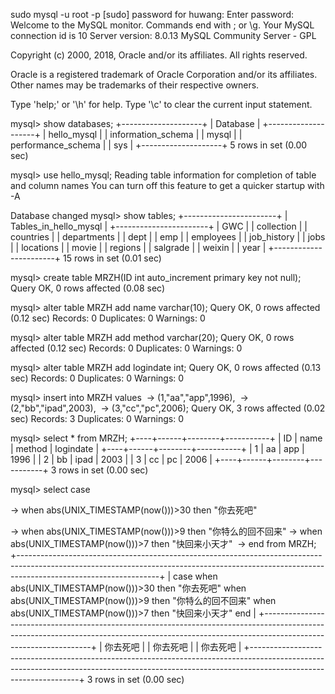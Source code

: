  sudo mysql -u root -p
[sudo] password for huwang: 
Enter password: 
Welcome to the MySQL monitor.  Commands end with ; or \g.
Your MySQL connection id is 10
Server version: 8.0.13 MySQL Community Server - GPL

Copyright (c) 2000, 2018, Oracle and/or its affiliates. All rights reserved.

Oracle is a registered trademark of Oracle Corporation and/or its
affiliates. Other names may be trademarks of their respective
owners.

Type 'help;' or '\h' for help. Type '\c' to clear the current input statement.

mysql> show databases;
+--------------------+
| Database           |
+--------------------+
| hello_mysql        |
| information_schema |
| mysql              |
| performance_schema |
| sys                |
+--------------------+
5 rows in set (0.00 sec)

mysql> use hello_mysql;
Reading table information for completion of table and column names
You can turn off this feature to get a quicker startup with -A

Database changed
mysql> show tables;
+-----------------------+
| Tables_in_hello_mysql |
+-----------------------+
| GWC                   |
| collection            |
| countries             |
| departments           |
| dept                  |
| emp                   |
| employees             |
| job_history           |
| jobs                  |
| locations             |
| movie                 |
| regions               |
| salgrade              |
| weixin                |
| year                  |
+-----------------------+
15 rows in set (0.01 sec)

mysql> create table MRZH(ID int auto_increment primary key not null);
Query OK, 0 rows affected (0.08 sec)

mysql> alter table MRZH add name varchar(10);
Query OK, 0 rows affected (0.12 sec)
Records: 0  Duplicates: 0  Warnings: 0

mysql> alter table MRZH add method varchar(20);
Query OK, 0 rows affected (0.12 sec)
Records: 0  Duplicates: 0  Warnings: 0

mysql> alter table MRZH add logindate int;
Query OK, 0 rows affected (0.13 sec)
Records: 0  Duplicates: 0  Warnings: 0

mysql> insert into MRZH values
​    -> (1,"aa","app",1996),
​    -> (2,"bb","ipad",2003),
​    -> (3,"cc","pc",2006);
Query OK, 3 rows affected (0.02 sec)
Records: 3  Duplicates: 0  Warnings: 0

mysql> select * from MRZH;
+----+------+--------+-----------+
| ID | name | method | logindate |
+----+------+--------+-----------+
|  1 | aa   | app    |      1996 |
|  2 | bb   | ipad   |      2003 |
|  3 | cc   | pc     |      2006 |
+----+------+--------+-----------+
3 rows in set (0.00 sec)

mysql> select case                                                                 

 -> when abs(UNIX_TIMESTAMP(now()))>30 then "你去死吧"                          

 -> when abs(UNIX_TIMESTAMP(now()))>9 then "你特么的回不回来"
​    -> when abs(UNIX_TIMESTAMP(now()))>7 then "快回来小天才"
​    -> end from MRZH;
+-----------------------------------------------------------------------------------------------------------------------------------------------------------------------------------------------+
| case
when abs(UNIX_TIMESTAMP(now()))>30 then "你去死吧"
when abs(UNIX_TIMESTAMP(now()))>9 then "你特么的回不回来"
when abs(UNIX_TIMESTAMP(now()))>7 then "快回来小天才"
end                   |
+-----------------------------------------------------------------------------------------------------------------------------------------------------------------------------------------------+
| 你去死吧                                                                                                                                                                                      |
| 你去死吧                                                                                                                                                                                      |
| 你去死吧                                                                                                                                                                                      |
+-----------------------------------------------------------------------------------------------------------------------------------------------------------------------------------------------+
3 rows in set (0.00 sec)